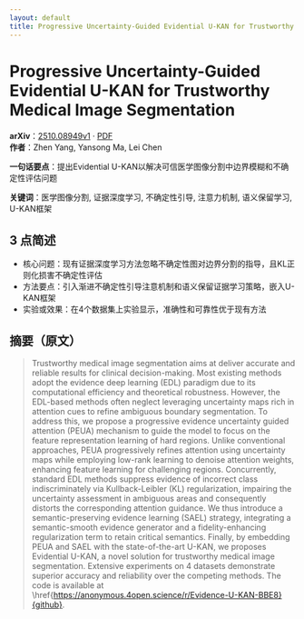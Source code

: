 ```yaml
---
layout: default
title: Progressive Uncertainty-Guided Evidential U-KAN for Trustworthy Medical Image Segmentation
---
```


# Progressive Uncertainty-Guided Evidential U-KAN for Trustworthy Medical Image Segmentation
**arXiv**：[2510.08949v1](https://arxiv.org/abs/2510.08949) · [PDF](https://arxiv.org/pdf/2510.08949.pdf)  
**作者**：Zhen Yang, Yansong Ma, Lei Chen  

**一句话要点**：提出Evidential U-KAN以解决可信医学图像分割中边界模糊和不确定性评估问题

**关键词**：医学图像分割, 证据深度学习, 不确定性引导, 注意力机制, 语义保留学习, U-KAN框架

## 3 点简述
- 核心问题：现有证据深度学习方法忽略不确定性图对边界分割的指导，且KL正则化损害不确定性评估
- 方法要点：引入渐进不确定性引导注意机制和语义保留证据学习策略，嵌入U-KAN框架
- 实验或效果：在4个数据集上实验显示，准确性和可靠性优于现有方法

## 摘要（原文）

> Trustworthy medical image segmentation aims at deliver accurate and reliable
> results for clinical decision-making. Most existing methods adopt the evidence
> deep learning (EDL) paradigm due to its computational efficiency and
> theoretical robustness. However, the EDL-based methods often neglect leveraging
> uncertainty maps rich in attention cues to refine ambiguous boundary
> segmentation. To address this, we propose a progressive evidence uncertainty
> guided attention (PEUA) mechanism to guide the model to focus on the feature
> representation learning of hard regions. Unlike conventional approaches, PEUA
> progressively refines attention using uncertainty maps while employing low-rank
> learning to denoise attention weights, enhancing feature learning for
> challenging regions. Concurrently, standard EDL methods suppress evidence of
> incorrect class indiscriminately via Kullback-Leibler (KL) regularization,
> impairing the uncertainty assessment in ambiguous areas and consequently
> distorts the corresponding attention guidance. We thus introduce a
> semantic-preserving evidence learning (SAEL) strategy, integrating a
> semantic-smooth evidence generator and a fidelity-enhancing regularization term
> to retain critical semantics. Finally, by embedding PEUA and SAEL with the
> state-of-the-art U-KAN, we proposes Evidential U-KAN, a novel solution for
> trustworthy medical image segmentation. Extensive experiments on 4 datasets
> demonstrate superior accuracy and reliability over the competing methods. The
> code is available at
> \href{https://anonymous.4open.science/r/Evidence-U-KAN-BBE8}{github}.


